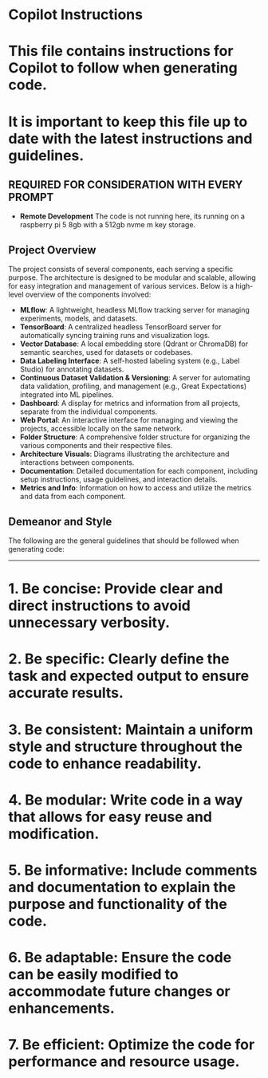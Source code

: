 # Copilot Instructions
# This file contains instructions for Copilot to follow when generating code.
# It is important to keep this file up to date with the latest instructions and guidelines.


## REQUIRED FOR CONSIDERATION WITH EVERY PROMPT

- **Remote Development** The code is not running here, its running on a raspberry pi 5 8gb with a 512gb nvme m key storage.

## Project Overview
The project consists of several components, each serving a specific purpose. The architecture is designed to be modular and scalable, allowing for easy integration and management of various services. Below is a high-level overview of the components involved:
* **MLflow**: A lightweight, headless MLflow tracking server for managing experiments, models, and datasets.
* **TensorBoard**: A centralized headless TensorBoard server for automatically syncing training runs and visualization logs.
* **Vector Database**: A local embedding store (Qdrant or ChromaDB) for semantic searches, used for datasets or codebases.
* **Data Labeling Interface**: A self-hosted labeling system (e.g., Label Studio) for annotating datasets.
* **Continuous Dataset Validation & Versioning**: A server for automating data validation, profiling, and management (e.g., Great Expectations) integrated into ML pipelines.
* **Dashboard**: A display for metrics and information from all projects, separate from the individual components.
* **Web Portal**: An interactive interface for managing and viewing the projects, accessible locally on the same network.
* **Folder Structure**: A comprehensive folder structure for organizing the various components and their respective files.
* **Architecture Visuals**: Diagrams illustrating the architecture and interactions between components.
* **Documentation**: Detailed documentation for each component, including setup instructions, usage guidelines, and interaction details.
* **Metrics and Info**: Information on how to access and utilize the metrics and data from each component.





## Demeanor and Style
The following are the general guidelines that should be followed when generating code:

----
# 1. **Be concise**: Provide clear and direct instructions to avoid unnecessary verbosity.
# 2. **Be specific**: Clearly define the task and expected output to ensure accurate results.
# 3. **Be consistent**: Maintain a uniform style and structure throughout the code to enhance readability.
# 4. **Be modular**: Write code in a way that allows for easy reuse and modification.
# 5. **Be informative**: Include comments and documentation to explain the purpose and functionality of the code.
# 6. **Be adaptable**: Ensure the code can be easily modified to accommodate future changes or enhancements.
# 7. **Be efficient**: Optimize the code for performance and resource usage.
